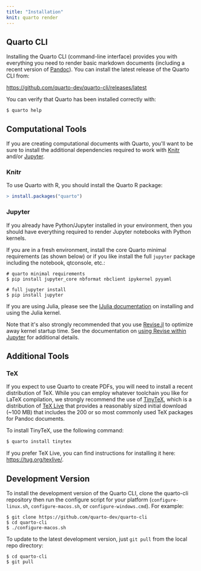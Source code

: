 ```yaml
---
title: "Installation"
knit: quarto render
---
```


## Quarto CLI

Installing the Quarto CLI (command-line interface) provides you with everything you need to render basic markdown documents (including a recent version of [Pandoc](https://pandoc.org)). You can install the latest release of the Quarto CLI from:

<https://github.com/quarto-dev/quarto-cli/releases/latest>

You can verify that Quarto has been installed correctly with:

``` {.bash}
$ quarto help
```

## Computational Tools

If you are creating computational documents with Quarto, you'll want to be sure to install the additional dependencies required to work with [Knitr](https://yihui.name/knitr) and/or [Jupyter](https://jupyter.org).

### Knitr

To use Quarto with R, you should install the Quarto R package:

```r
> install.packages("quarto")
```


### Jupyter

If you already have Python/Jupyter installed in your environment, then you should have everything required to render Jupyter notebooks with Python kernels.

If you are in a fresh environment, install the core Quarto minimal requirements (as shown below) or if you like install the full `jupyter` package including the notebook, qtconsole, etc.:

``` {.bash}
# quarto minimal requirements
$ pip install jupyter_core nbformat nbclient ipykernel pyyaml

# full jupyter install
$ pip install jupyter
```

If you are using Julia, please see the [IJulia documentation](https://github.com/JuliaLang/IJulia.jl) on installing and using the Julia kernel.

Note that it's also strongly recommended that you use [Revise.jl](https://timholy.github.io/Revise.jl/stable/) to optimize away kernel startup time. See the documentation on [using Revise within Jupyter](https://timholy.github.io/Revise.jl/stable/config/#Using-Revise-automatically-within-Jupyter/IJulia-1) for additional details.


## Additional Tools

### TeX

If you expect to use Quarto to create PDFs, you will need to install a recent distribution of TeX. While you can employ whatever toolchain you like for LaTeX compilation, we strongly recommend the use of [TinyTeX](https://yihui.org/tinytex/), which is a distribution of [TeX Live](https://tug.org/texlive/) that provides a reasonably sized initial download (\~100 MB) that includes the 200 or so most commonly used TeX packages for Pandoc documents.

To install TinyTeX, use the following command:

```bash
$ quarto install tinytex
```

If you prefer TeX Live, you can find instructions for installing it here: <https://tug.org/texlive/>.

## Development Version

To install the development version of the Quarto CLI, clone the quarto-cli repository then run the configure script for your platform (`configure-linux.sh`, `configure-macos.sh`, or `configure-windows.cmd`). For example:

``` {.bash}
$ git clone https://github.com/quarto-dev/quarto-cli
$ cd quarto-cli
$ ./configure-macos.sh
```

To update to the latest development version, just `git pull` from the local repo directory:

``` {.bash}
$ cd quarto-cli
$ git pull
```
